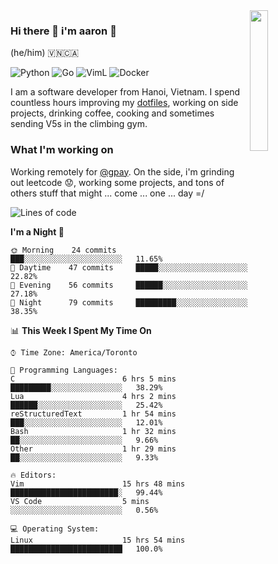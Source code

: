 <img src="https://media.giphy.com/media/l1J9LMNeWISnddECA/giphy.gif" align="right" width="24%" />

### Hi there 👋 i'm aaron :wolf:
(he/him) 🇻🇳🇨🇦

<p align="left">
    <img alt="Python" src="https://img.shields.io/badge/-Python-blue?style=flat-square&logo=python&logoColor=white" />
    <img alt="Go" src="https://img.shields.io/badge/-Golang-46a2f1?style=flat-square&logo=go&logoColor=white" />
    <img alt="VimL" src="https://img.shields.io/badge/-VimL-66d124?style=flat-square&logo=vim&logoColor=white" />
    <img alt="Docker" src="https://img.shields.io/badge/-Docker-1bd7de?style=flat-square&logo=docker&logoColor=white" />
</p>

I am a software developer from Hanoi, Vietnam. I spend countless hours improving my [dotfiles](https://github.com/aarnphm/dotfiles), working on side projects, drinking coffee, cooking and sometimes sending V5s in the climbing gym.

### What I'm working on
Working remotely for [@gpay](http://gpay.vn/en/home_en/). On the side, i'm grinding out leetcode :worried:, working some projects, and tons of others stuff that might ... come ... one ... day =/



<!--START_SECTION:waka-->
![Lines of code](https://img.shields.io/badge/From%20Hello%20World%20I%27ve%20Written-3.1%20million%20lines%20of%20code-blue)

**I'm a Night 🦉** 

```text
🌞 Morning    24 commits     ███░░░░░░░░░░░░░░░░░░░░░░   11.65% 
🌆 Daytime    47 commits     █████░░░░░░░░░░░░░░░░░░░░   22.82% 
🌃 Evening    56 commits     ██████░░░░░░░░░░░░░░░░░░░   27.18% 
🌙 Night      79 commits     █████████░░░░░░░░░░░░░░░░   38.35%

```


📊 **This Week I Spent My Time On** 

```text
⌚︎ Time Zone: America/Toronto

💬 Programming Languages: 
C                        6 hrs 5 mins        █████████░░░░░░░░░░░░░░░░   38.29% 
Lua                      4 hrs 2 mins        ██████░░░░░░░░░░░░░░░░░░░   25.42% 
reStructuredText         1 hr 54 mins        ███░░░░░░░░░░░░░░░░░░░░░░   12.01% 
Bash                     1 hr 32 mins        ██░░░░░░░░░░░░░░░░░░░░░░░   9.66% 
Other                    1 hr 29 mins        ██░░░░░░░░░░░░░░░░░░░░░░░   9.33%

🔥 Editors: 
Vim                      15 hrs 48 mins      ████████████████████████░   99.44% 
VS Code                  5 mins              ░░░░░░░░░░░░░░░░░░░░░░░░░   0.56%

💻 Operating System: 
Linux                    15 hrs 54 mins      █████████████████████████   100.0%

```


<!--END_SECTION:waka-->

<!--
**aarnphm/aarnphm** is a ✨ _special_ ✨ repository because its `README.md` (this file) appears on your GitHub profile.

Here are some ideas to get you started:

- 🔭 I’m currently working on ...
- 🌱 I’m currently learning ...
- 👯 I’m looking to collaborate on ...
- 🤔 I’m looking for help with ...
- 💬 Ask me about ...
- 📫 How to reach me: ...
- 😄 Pronouns: ...
- ⚡ Fun fact: ...
-->
